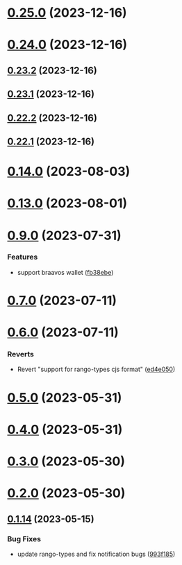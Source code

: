 # [0.25.0](https://github.com/yeager-eren/rango-client/compare/provider-argentx@0.24.0...provider-argentx@0.25.0) (2023-12-16)



# [0.24.0](https://github.com/yeager-eren/rango-client/compare/provider-argentx@0.23.2...provider-argentx@0.24.0) (2023-12-16)



## [0.23.2](https://github.com/yeager-eren/rango-client/compare/provider-argentx@0.23.1...provider-argentx@0.23.2) (2023-12-16)



## [0.23.1](https://github.com/yeager-eren/rango-client/compare/provider-argentx@0.22.2...provider-argentx@0.23.1) (2023-12-16)



## [0.22.2](https://github.com/yeager-eren/rango-client/compare/provider-argentx@0.22.1-next.69...provider-argentx@0.22.2) (2023-12-16)



## [0.22.1](https://github.com/yeager-eren/rango-client/compare/provider-argentx@0.23.0...provider-argentx@0.22.1) (2023-12-16)



# [0.14.0](https://github.com/rango-exchange/rango-client/compare/provider-argentx@0.13.0...provider-argentx@0.14.0) (2023-08-03)



# [0.13.0](https://github.com/rango-exchange/rango-client/compare/provider-argentx@0.12.0...provider-argentx@0.13.0) (2023-08-01)



# [0.9.0](https://github.com/rango-exchange/rango-client/compare/provider-argentx@0.8.0...provider-argentx@0.9.0) (2023-07-31)


### Features

* support braavos wallet ([fb38ebe](https://github.com/rango-exchange/rango-client/commit/fb38ebef00a33b92cabf506c88ef83d8c77cce84))



# [0.7.0](https://github.com/rango-exchange/rango-client/compare/provider-argentx@0.6.0...provider-argentx@0.7.0) (2023-07-11)



# [0.6.0](https://github.com/rango-exchange/rango-client/compare/provider-argentx@0.5.0...provider-argentx@0.6.0) (2023-07-11)


### Reverts

* Revert "support for rango-types cjs format" ([ed4e050](https://github.com/rango-exchange/rango-client/commit/ed4e050bfc0dcde7aeffa6b0d73b02080a5721eb))



# [0.5.0](https://github.com/rango-exchange/rango-client/compare/provider-argentx@0.4.0...provider-argentx@0.5.0) (2023-05-31)



# [0.4.0](https://github.com/rango-exchange/rango-client/compare/provider-argentx@0.3.0...provider-argentx@0.4.0) (2023-05-31)



# [0.3.0](https://github.com/rango-exchange/rango-client/compare/provider-argentx@0.2.0...provider-argentx@0.3.0) (2023-05-30)



# [0.2.0](https://github.com/rango-exchange/rango-client/compare/provider-argentx@0.1.15...provider-argentx@0.2.0) (2023-05-30)



## [0.1.14](https://github.com/rango-exchange/rango-client/compare/provider-argentx@0.1.13...provider-argentx@0.1.14) (2023-05-15)


### Bug Fixes

* update rango-types and fix notification bugs ([993f185](https://github.com/rango-exchange/rango-client/commit/993f185e0b8c5e5e15a2c65ba2d85d1f9c8daa90))




